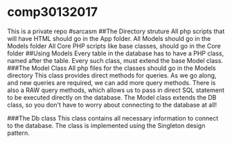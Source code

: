 # comp30132017
This is a private repo #sarcasm
##The Directory struture
All php scripts that will have HTML should go in the App folder.
All Models should go in the Models folder
All Core PHP scripts like base classes, should go in the Core folder
##Using Models
Every table in the database has to have a PHP class, named after the table.
Every such class, must extend the base Model class.
###The Model Class
All php files for the classes should go in the Models directory
This class provides direct methods for queries.
As we go along, and new queries are required, we can add more query methods.
There is also a RAW query methods, which allows us to pass in direct SQL statement to be executed directly on the database.
The Model class extends the DB class, so you don't have to worry about connecting to the database at all!

###The Db class
This class contains all necessary information to connect to the database.
The class is implemented using the Singleton design pattern.
